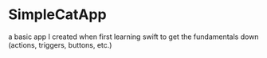 # SimpleCatApp
a basic app I created when first learning swift to get the fundamentals down (actions, triggers, buttons, etc.)
